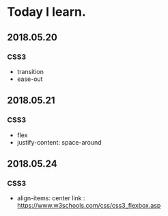 # Today I learn.

## 2018.05.20
### CSS3
  * transition
  * ease-out

## 2018.05.21
### CSS3
  * flex
  * justify-content: space-around  
  
## 2018.05.24
### CSS3
  * align-items: center
  link : https://www.w3schools.com/css/css3_flexbox.asp
